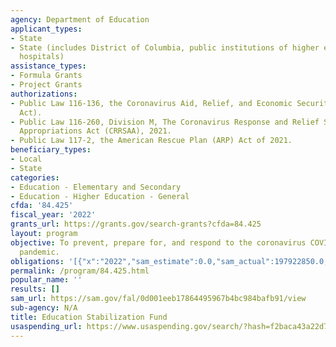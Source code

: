 ```yaml
---
agency: Department of Education
applicant_types:
- State
- State (includes District of Columbia, public institutions of higher education and
  hospitals)
assistance_types:
- Formula Grants
- Project Grants
authorizations:
- Public Law 116-136, the Coronavirus Aid, Relief, and Economic Security Act (CARES
  Act).
- Public Law 116-260, Division M, The Coronavirus Response and Relief Supplemental
  Appropriations Act (CRRSAA), 2021.
- Public Law 117-2, the American Rescue Plan (ARP) Act of 2021.
beneficiary_types:
- Local
- State
categories:
- Education - Elementary and Secondary
- Education - Higher Education - General
cfda: '84.425'
fiscal_year: '2022'
grants_url: https://grants.gov/search-grants?cfda=84.425
layout: program
objective: To prevent, prepare for, and respond to the coronavirus COVID-19 disease
  pandemic.
obligations: '[{"x":"2022","sam_estimate":0.0,"sam_actual":197922850.0,"usa_spending_actual":17337918099.42},{"x":"2023","sam_estimate":0.0,"sam_actual":0.0,"usa_spending_actual":-9103953.67},{"x":"2024","sam_estimate":0.0,"sam_actual":0.0,"usa_spending_actual":0.0}]'
permalink: /program/84.425.html
popular_name: ''
results: []
sam_url: https://sam.gov/fal/0d001eeb17864495967b4bc984bafb91/view
sub-agency: N/A
title: Education Stabilization Fund
usaspending_url: https://www.usaspending.gov/search/?hash=f2baca43a22d742d0601e98bcd17369d
---
```

